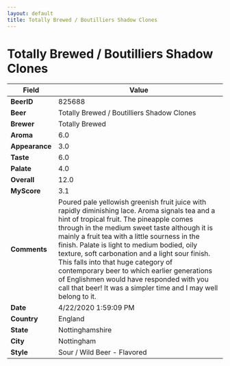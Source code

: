 ```yaml
---
layout: default
title: Totally Brewed / Boutilliers Shadow Clones
---
```


# Totally Brewed / Boutilliers Shadow Clones

| Field         | Value     |
|---------------|-----------|
| **BeerID** | 825688 |
| **Beer** | Totally Brewed / Boutilliers Shadow Clones |
| **Brewer** | Totally Brewed |
| **Aroma** | 6.0 |
| **Appearance** | 3.0 |
| **Taste** | 6.0 |
| **Palate** | 4.0 |
| **Overall** | 12.0 |
| **MyScore** | 3.1 |
| **Comments** | Poured pale yellowish greenish fruit juice with rapidly diminishing lace. Aroma signals tea and a hint of tropical fruit. The pineapple comes through in the medium sweet taste although it is mainly a fruit tea with a little sourness in the finish. Palate is light to medium bodied, oily texture, soft carbonation and a light sour finish. This falls into that huge category of contemporary beer to which earlier generations of Englishmen would have responded with you call that beer! It was a simpler time and I may well belong to it. |
| **Date** | 4/22/2020 1:59:09 PM |
| **Country** | England |
| **State** | Nottinghamshire |
| **City** | Nottingham |
| **Style** | Sour / Wild Beer - Flavored |
